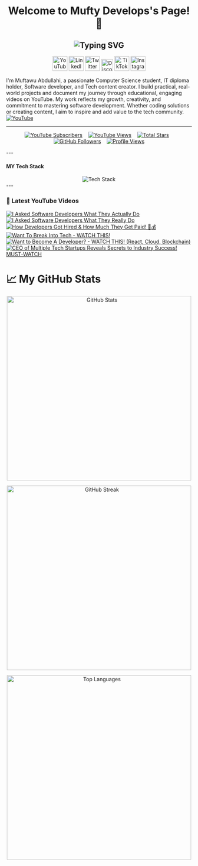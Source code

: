 <h1 align="center" color:#00ff00> Welcome to Mufty Develops's Page! 👋</h1>
<h2 align="center">
  <img src="https://readme-typing-svg.demolab.com?font=Fira+Code&weight=700&size=30&pause=1000&color=00FF00&center=true&vCenter=true&width=1000&lines=Software+Engineer;Tech+YouTuber;IT+%26+Computer+Science+Student;Open-Source+Contributor;Tech+Innovator;%26+Content+Creator" alt="Typing SVG" />
</h2>

<!-- Social icons section -->
<p align="center">
  <a href="https://youtube.com/@muftydevelops"><img width="40px" alt="YouTube" title="YouTube" src="https://github.com/user-attachments/assets/5c972176-df98-41ac-9203-98ece2a57b02"/></a>
  <a href="https://www.linkedin.com/in/muftydevelops/"><img width="40px" alt="LinkedIn" title="LinkedIn" src="https://github.com/user-attachments/assets/195568a5-9a1a-4220-b163-a67e4c29bd6a"/></a>
  <a href="https://twitter.com/muftydevelops"><img width="40px" alt="Twitter X" title="Twitter X" src="https://github.com/user-attachments/assets/421bbb16-1831-439d-af9b-1f296cc38041"/></a>
  <a href="https://discord.com/channels/1354214729572159629/1354214730440638534"><img width="32px" alt="Discord" title="Join my Discord" src="https://github.com/user-attachments/assets/e902dc6b-d2b5-47fc-9ce8-076cd85dd7ae"/></a>
  <a href="https://www.tiktok.com/@muftydevelops"><img width="40px" alt="TikTok" title="TikTok" src="https://github.com/user-attachments/assets/5663097b-6103-4098-82c4-5391a5afe2c2"/></a>
  <a href="https://instagram.com/muftydevelops"><img width="40px" alt="Instagram" title="Instagram" src="https://github.com/user-attachments/assets/b8a45192-a59c-4a16-8fa8-cfe974ffbc49"/></a>
</p>

I'm Muftawu Abdullahi, a passionate Computer Science student, IT diploma holder, Software developer, and Tech content creator. I build practical, real-world projects and document my journey through educational, engaging videos on YouTube. My work reflects my growth, creativity, and commitment to mastering software development. Whether coding solutions or creating content, I aim to inspire and add value to the tech community.  <a href="https://youtube.com/@muftydevelops" target="blank">
    <img align="center" src="https://img.icons8.com/color/48/000000/youtube-play.png" alt="YouTube" />
  </a>
  
---
<p align="center">
  <a href="https://www.youtube.com/@muftydevelops?sub_confirmation=1">
    <img alt="YouTube Subscribers" title="Subscribe to my YouTube channel" src="https://freshidea.com/jonah/app/youtube-stats-badges/subscribers-badge.php"/></a>
  &#8287;&#8287;
  <a href="https://www.youtube.com/@muftydevelops">
    <img alt="YouTube Views" title="Total views on YouTube" src="https://freshidea.com/jonah/app/youtube-stats-badges/view-count-badge.php"/></a>
  &#8287;&#8287;
  <a href="https://github.com/muftydevelops?tab=repositories&sort=stargazers">
    <img alt="Total Stars" title="Total stars on GitHub" src="https://custom-icon-badges.demolab.com/github/stars/muftydevelops?color=55960c&style=for-the-badge&labelColor=488207&logo=star"/></a>
  &#8287;&#8287;
  <a href="https://github.com/muftydevelops?tab=followers">
    <img alt="GitHub Followers" title="Follow me on GitHub" src="https://custom-icon-badges.demolab.com/github/followers/muftydevelops?color=236ad3&labelColor=1155ba&style=for-the-badge&logo=person-add&label=Follow&logoColor=white"/></a>
  &#8287;&#8287;
  <a href="https://github.com/muftydevelops">
    <img alt="Profile Views" title="GitHub profile views" src="https://freshidea.com/jonah/app/DenverCoder1-profile-views"/></a>
</p>
---
  <h4>MY Tech Stack</h4>
<div align="center">
  <img src="https://skillicons.dev/icons?i=html,css,bootstrap,tailwind,js,react,ts,jquery,nodejs,npm,express,postgres,dart,python,java," alt="Tech Stack" />
</div>
---
<!-- BEGIN YOUTUBE-CARDS -->
<h3>🎥 Latest YouTube Videos</h3>

[![I Asked Software Developers What They Actually Do](https://ytcards.demolab.com/?id=os5xpGgonJo&title=I+Asked+Software+Developers+What+They+Actually+Do&lang=en&timestamp=1710536400&background_color=%230d1117&title_color=%23ffffff&stats_color=%23dedede&max_title_lines=1&width=250&border_radius=5&duration=420 "I Asked Software Developers What They Actually Do")](https://youtu.be/os5xpGgonJo)
[![I Asked Software Developers What They Really Do](https://ytcards.demolab.com/?id=_K4Ucd_RUSs&title=I+Asked+Software+Developers+What+They+Really+Do&lang=en&timestamp=1711422800&background_color=%230d1117&title_color=%23ffffff&stats_color=%23dedede&max_title_lines=1&width=250&border_radius=5&duration=370 "I Asked Software Developers What They Really Do")](https://youtu.be/_K4Ucd_RUSs)
[![How Developers Got Hired & How Much They Get Paid! 🤑💰](https://ytcards.demolab.com/?id=wAPtwNzt3pw&title=How+Developers+Got+Hired+%26+How+Much+They+Get+Paid!+%F0%9F%A7%91%F0%9F%92%B0&lang=en&timestamp=1712190400&background_color=%230d1117&title_color=%23ffffff&stats_color=%23dedede&max_title_lines=1&width=250&border_radius=5&duration=480 "How Developers Got Hired & How Much They Get Paid! 🤑💰")](https://youtu.be/wAPtwNzt3pw)
[![Want To Break Into Tech - WATCH THIS!](https://ytcards.demolab.com/?id=hXxq-WSIahY&title=Want+To+Break+Into+Tech+-+WATCH+THIS!&lang=en&timestamp=1712795200&background_color=%230d1117&title_color=%23ffffff&stats_color=%23dedede&max_title_lines=1&width=250&border_radius=5&duration=300 "Want To Break Into Tech - WATCH THIS!")](https://youtu.be/hXxq-WSIahY)
[![Want to Become A Developer? - WATCH THIS! (React, Cloud, Blockchain)](https://ytcards.demolab.com/?id=tXqpt5OhoI0&title=Want+to+Become+A+Developer%3F+-+WATCH+THIS!+(React%2C+Cloud%2C+Blockchain)&lang=en&timestamp=1713390000&background_color=%230d1117&title_color=%23ffffff&stats_color=%23dedede&max_title_lines=1&width=250&border_radius=5&duration=360 "Want to Become A Developer? - WATCH THIS! (React, Cloud, Blockchain)")](https://youtu.be/tXqpt5OhoI0)
[![CEO of Multiple Tech Startups Reveals Secrets to Industry Success! MUST-WATCH](https://ytcards.demolab.com/?id=gRPuwlyad5A&title=CEO+of+Multiple+Tech+Startups+Reveals+Secrets+to+Industry+Success!+MUST-WATCH&lang=en&timestamp=1713994800&background_color=%230d1117&title_color=%23ffffff&stats_color=%23dedede&max_title_lines=1&width=250&border_radius=5&duration=540 "CEO of Multiple Tech Startups Reveals Secrets to Industry Success! MUST-WATCH")](https://youtu.be/gRPuwlyad5A)

<!-- END YOUTUBE-CARDS -->

# 📈 My GitHub Stats

<p align="center">
  <img src="https://github-readme-stats.vercel.app/api?username=MuftyDevelops&show_icons=true&theme=tokyonight&hide_border=true&count_private=true&include_all_commits=true" alt="GitHub Stats" width="500"/>
</p>
<p align="center">
  <img src="https://github-readme-streak-stats.herokuapp.com?user=MuftyDevelops&theme=tokyonight&hide_border=true&date_format=M%20j%5B%2C%20Y%5D" alt="GitHub Streak" width="500"/>
</p>
<p align="center">
  <img src="https://github-readme-stats.vercel.app/api/top-langs/?username=MuftyDevelops&layout=compact&theme=tokyonight&hide_border=true" alt="Top Languages" width="500"/>
</p>


